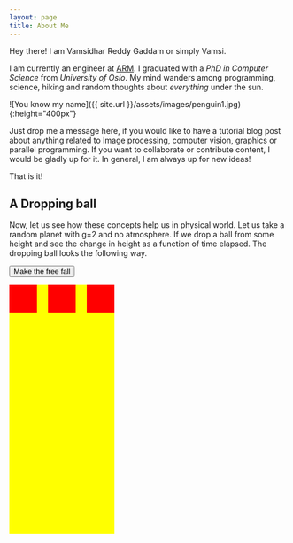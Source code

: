 ```yaml
---
layout: page
title: About Me
---
```

<p class="message">
  Hey there! I am Vamsidhar Reddy Gaddam or simply Vamsi.
</p>


I am currently an engineer at [ARM](http://www.arm.com/). I graduated with a *PhD
in Computer Science* from *University of Oslo*. My mind wanders among
programming, science, hiking and random thoughts about *everything* under the
sun. 

![You know my name]({{ site.url }}/assets/images/penguin1.jpg){:height="400px"}

Just drop me a message here, if you would like to have a tutorial blog post about
anything related to Image processing, computer vision, graphics or parallel
programming. If you want to collaborate or contribute content, I would be gladly
up for it. In general, I am always up for new ideas!

That is it!

## A Dropping ball

Now, let us see how these concepts help us in physical world. Let us take a random planet with g=2 and no atmosphere. If we drop a ball from some height and 
see the change in height as a function of time elapsed. The dropping ball looks the following way.


<style>
#myContainer {
  width: 190px;
  height: 450px;
  position: relative;
  background: yellow;
}
#myAnimation {
  width: 50px;
  height: 50px;
  position: absolute;
  background-color: red;
}


#myAnimation2 {
  width: 50px;
  height: 50px;
  left: 70px;
  position: absolute;
  background-color: red;
}

#myAnimation3 {
  width: 50px;
  height: 50px;
  left: 140px;
  position: absolute;
  background-color: red;
}
</style>

<p>
<button onclick="myClick()">Make the free fall</button>
</p>


<div id ="myContainer">
<div id ="myAnimation"></div>
<div id ="myAnimation2"></div>
<div id ="myAnimation3"></div>
</div>

<script>

function myClick(){
myFall();
myMove1();
myMove2();
}

function myFall() {
  var elem = document.getElementById("myAnimation");
  var pos = 0;
  var t = 0;
  var id = setInterval(frame, 75);
  function frame() {
    if (t == 20) {
      clearInterval(id);
    } else {
      t++;
      elem.style.top = t*t + 'px';
	}
    }
}

function myMove1() {
  var elem = document.getElementById("myAnimation2");
  var pos = 0;
  var id = setInterval(frame, 75);
  function frame() {
    if (pos == 400) {
      clearInterval(id);
    } else {
      pos = pos+20;
      elem.style.top = pos + 'px';
    }
  }
}

function myMove2() {
  var elem = document.getElementById("myAnimation3");
  var pos = 0;
  var id = setInterval(frame, 75);
  function frame() {
    if (pos == 400) {
      clearInterval(id);
    } else {
	if(pos >= 100){ pos = pos+30; }
	else { pos = pos+10;}
      elem.style.top = pos + 'px';
    }
  }
}
</script>
 

